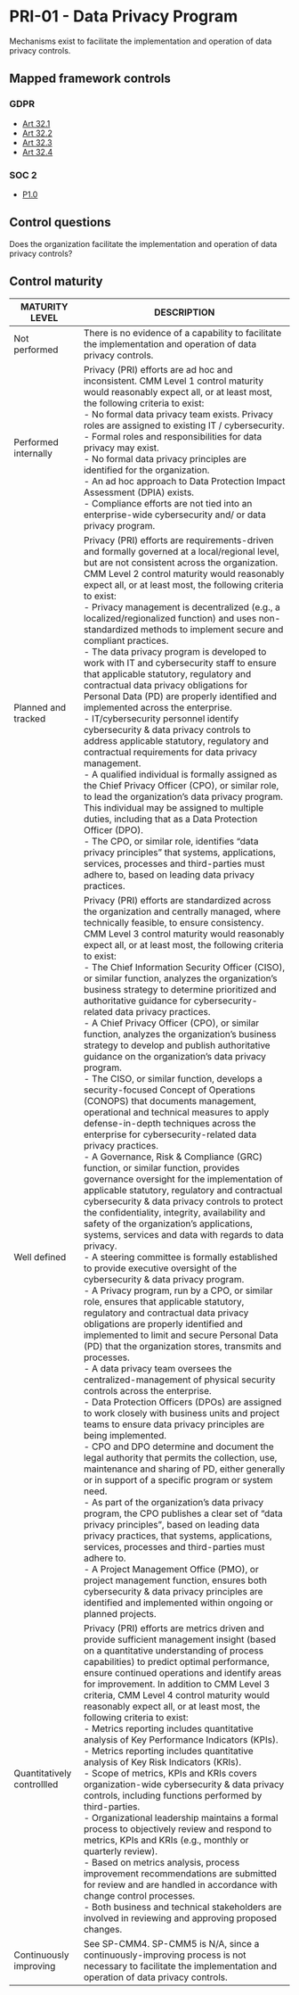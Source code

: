# PRI-01 - Data Privacy Program
Mechanisms exist to facilitate the implementation and operation of data privacy controls. 
## Mapped framework controls
### GDPR
- [Art 32.1](../gdpr/art321.md)
- [Art 32.2](../gdpr/art322.md)
- [Art 32.3](../gdpr/art323.md)
- [Art 32.4](../gdpr/art324.md)
### SOC 2
- [P1.0](../soc2/p10.md)
## Control questions
Does the organization facilitate the implementation and operation of data privacy controls? 
## Control maturity
|       MATURITY LEVEL       |                                                                                                                                                                                                                                                                                                                                                                                                                                                                                                                                                                                                                                                                                                                                                                                                                                                                                                                                                                                                                                                                                                                                                                                                                                                                                                                                                   DESCRIPTION                                                                                                                                                                                                                                                                                                                                                                                                                                                                                                                                                                                                                                                                                                                                                                                                                                                                                                                                                                                                                                                                                                                                                                                                                                                                                                                                                   |
|----------------------------|-----------------------------------------------------------------------------------------------------------------------------------------------------------------------------------------------------------------------------------------------------------------------------------------------------------------------------------------------------------------------------------------------------------------------------------------------------------------------------------------------------------------------------------------------------------------------------------------------------------------------------------------------------------------------------------------------------------------------------------------------------------------------------------------------------------------------------------------------------------------------------------------------------------------------------------------------------------------------------------------------------------------------------------------------------------------------------------------------------------------------------------------------------------------------------------------------------------------------------------------------------------------------------------------------------------------------------------------------------------------------------------------------------------------------------------------------------------------------------------------------------------------------------------------------------------------------------------------------------------------------------------------------------------------------------------------------------------------------------------------------------------------------------------------------------------------------------------------------------------------------------------------------------------------------------------------------------------------------------------------------------------------------------------------------------------------------------------------------------------------------------------------------------------------------------------------------------------------------------------------------------------------------------------------------------------------------------------------------------------------------------------------------------------------------------------------------------------------------------------------------------------------------------------------------------------------------------------------------------------------------------------------------------------------------------------------------------------------|
| Not performed              | There is no evidence of a capability to facilitate the implementation and operation of data privacy controls.                                                                                                                                                                                                                                                                                                                                                                                                                                                                                                                                                                                                                                                                                                                                                                                                                                                                                                                                                                                                                                                                                                                                                                                                                                                                                                                                                                                                                                                                                                                                                                                                                                                                                                                                                                                                                                                                                                                                                                                                                                                                                                                                                                                                                                                                                                                                                                                                                                                                                                                                                                                                   |
| Performed internally       | Privacy (PRI) efforts are ad hoc and inconsistent. CMM Level 1 control maturity would reasonably expect all, or at least most, the following criteria to exist:<br>- No formal data privacy team exists. Privacy roles are assigned to existing IT / cybersecurity.<br>- Formal roles and responsibilities for data privacy may exist.<br>- No formal data privacy principles are identified for the organization.<br>- An ad hoc approach to Data Protection Impact Assessment (DPIA) exists. <br>- Compliance efforts are not tied into an enterprise-wide cybersecurity and/ or data privacy program.                                                                                                                                                                                                                                                                                                                                                                                                                                                                                                                                                                                                                                                                                                                                                                                                                                                                                                                                                                                                                                                                                                                                                                                                                                                                                                                                                                                                                                                                                                                                                                                                                                                                                                                                                                                                                                                                                                                                                                                                                                                                                                        |
| Planned and tracked        | Privacy (PRI) efforts are requirements-driven and formally governed at a local/regional level, but are not consistent across the organization. CMM Level 2 control maturity would reasonably expect all, or at least most, the following criteria to exist:<br>- Privacy management is decentralized (e.g., a localized/regionalized function) and uses non-standardized methods to implement secure and compliant practices. <br>- The data privacy program is developed to work with IT and cybersecurity staff to ensure that applicable statutory, regulatory and contractual data privacy obligations for Personal Data (PD) are properly identified and implemented across the enterprise.<br>- IT/cybersecurity personnel identify cybersecurity & data privacy controls to address applicable statutory, regulatory and contractual requirements for data privacy management.<br>- A qualified individual is formally assigned as the Chief Privacy Officer (CPO), or similar role, to lead the organization’s data privacy program. This individual may be assigned to multiple duties, including that as a Data Protection Officer (DPO).<br>- The CPO, or similar role, identifies “data privacy principles” that systems, applications, services, processes and third-parties must adhere to, based on leading data privacy practices.                                                                                                                                                                                                                                                                                                                                                                                                                                                                                                                                                                                                                                                                                                                                                                                                                                                                                                                                                                                                                                                                                                                                                                                                                                                                                                                                                              |
| Well defined               | Privacy (PRI) efforts are standardized across the organization and centrally managed, where technically feasible, to ensure consistency. CMM Level 3 control maturity would reasonably expect all, or at least most, the following criteria to exist:<br>- The Chief Information Security Officer (CISO), or similar function, analyzes the organization’s business strategy to determine prioritized and authoritative guidance for cybersecurity-related data privacy practices.<br>- A Chief Privacy Officer (CPO), or similar function, analyzes the organization’s business strategy to develop and publish authoritative guidance on the organization’s data privacy program.<br>- The CISO, or similar function, develops a security-focused Concept of Operations (CONOPS) that documents management, operational and technical measures to apply defense-in-depth techniques across the enterprise for cybersecurity-related data privacy practices.<br>- A Governance, Risk & Compliance (GRC) function, or similar function, provides governance oversight for the implementation of applicable statutory, regulatory and contractual cybersecurity & data privacy controls to protect the confidentiality, integrity, availability and safety of the organization’s applications, systems, services and data with regards to data privacy.<br>- A steering committee is formally established to provide executive oversight of the cybersecurity & data privacy program.<br>- A Privacy program, run by a CPO, or similar role, ensures that applicable statutory, regulatory and contractual data privacy obligations are properly identified and implemented to limit and secure Personal Data (PD) that the organization stores, transmits and processes.<br>- A data privacy team oversees the centralized-management of physical security controls across the enterprise. <br>- Data Protection Officers (DPOs) are assigned to work closely with business units and project teams to ensure data privacy principles are being implemented.<br>- CPO and DPO determine and document the legal authority that permits the collection, use, maintenance and sharing of PD, either generally or in support of a specific program or system need.<br>- As part of the organization’s data privacy program, the CPO publishes a clear set of “data privacy principles”, based on leading data privacy practices, that systems, applications, services, processes and third-parties must adhere to. <br>- A Project Management Office (PMO), or project management function, ensures both cybersecurity & data privacy principles are identified and implemented within ongoing or planned projects. |
| Quantitatively controllled | Privacy (PRI) efforts are metrics driven and provide sufficient management insight (based on a quantitative understanding of process capabilities) to predict optimal performance, ensure continued operations and identify areas for improvement. In addition to CMM Level 3 criteria, CMM Level 4 control maturity would reasonably expect all, or at least most, the following criteria to exist:<br>- 	Metrics reporting includes quantitative analysis of Key Performance Indicators (KPIs).<br>- 	Metrics reporting includes quantitative analysis of Key Risk Indicators (KRIs).<br>- 	Scope of metrics, KPIs and KRIs covers organization-wide cybersecurity & data privacy controls, including functions performed by third-parties.<br>- 	Organizational leadership maintains a formal process to objectively review and respond to metrics, KPIs and KRIs (e.g., monthly or quarterly review).<br>- 	Based on metrics analysis, process improvement recommendations are submitted for review and are handled in accordance with change control processes.<br>- 	Both business and technical stakeholders are involved in reviewing and approving proposed changes.                                                                                                                                                                                                                                                                                                                                                                                                                                                                                                                                                                                                                                                                                                                                                                                                                                                                                                                                                                                                                                                                                                                                                                                                                                                                                                                                                                                                                                                                                                                                         |
| Continuously improving     | See SP-CMM4. SP-CMM5 is N/A, since a continuously-improving process is not necessary to facilitate the implementation and operation of data privacy controls.                                                                                                                                                                                                                                                                                                                                                                                                                                                                                                                                                                                                                                                                                                                                                                                                                                                                                                                                                                                                                                                                                                                                                                                                                                                                                                                                                                                                                                                                                                                                                                                                                                                                                                                                                                                                                                                                                                                                                                                                                                                                                                                                                                                                                                                                                                                                                                                                                                                                                                                                                   |

